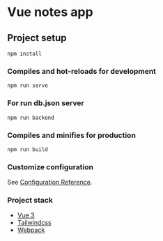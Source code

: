 # Vue notes app

## Project setup
```
npm install
```

### Compiles and hot-reloads for development
```
npm run serve
```

### For run db.json server

```
npm run backend
```

### Compiles and minifies for production
```
npm run build
```

### Customize configuration
See [Configuration Reference](https://cli.vuejs.org/config/).


### Project stack

- [Vue 3](https://v3.vuejs.org/)
- [Tailwindcss](https://tailwindcss.com/)
- [Webpack](https://webpack.js.org/)
